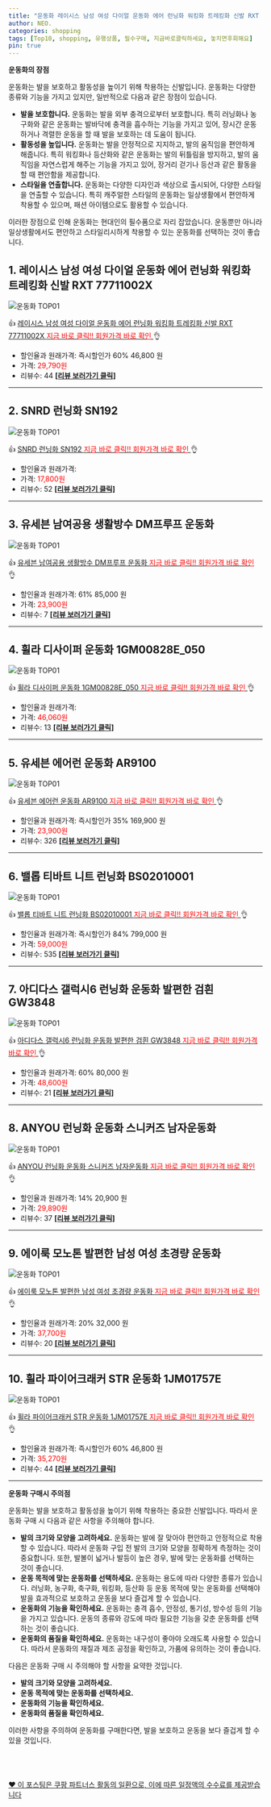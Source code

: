 ```yaml
---
title: "운동화 레이시스 남성 여성 다이얼 운동화 에어 런닝화 워킹화 트레킹화 신발 RXT 77711002X 특장점 필요 추천 제품 비교 최저 가격 비교 장점 구매 후기 구매평"
author: NEO.
categories: shopping
tags: [Top10, shopping, 유행상품, 필수구매, 지금바로클릭하세요, 놓치면후회해요]
pin: true
---
```

**운동화의 장점**

운동화는 발을 보호하고 활동성을 높이기 위해 착용하는 신발입니다. 운동화는 다양한 종류와 기능을 가지고 있지만, 일반적으로 다음과 같은 장점이 있습니다.

* **발을 보호합니다.** 운동화는 발을 외부 충격으로부터 보호합니다. 특히 러닝화나 농구화와 같은 운동화는 발바닥에 충격을 흡수하는 기능을 가지고 있어, 장시간 운동하거나 격렬한 운동을 할 때 발을 보호하는 데 도움이 됩니다.
* **활동성을 높입니다.** 운동화는 발을 안정적으로 지지하고, 발의 움직임을 편안하게 해줍니다. 특히 워킹화나 등산화와 같은 운동화는 발의 뒤틀림을 방지하고, 발의 움직임을 자연스럽게 해주는 기능을 가지고 있어, 장거리 걷기나 등산과 같은 활동을 할 때 편안함을 제공합니다.
* **스타일을 연출합니다.** 운동화는 다양한 디자인과 색상으로 출시되어, 다양한 스타일을 연출할 수 있습니다. 특히 캐주얼한 스타일의 운동화는 일상생활에서 편안하게 착용할 수 있으며, 패션 아이템으로도 활용할 수 있습니다.

이러한 장점으로 인해 운동화는 현대인의 필수품으로 자리 잡았습니다. 운동뿐만 아니라 일상생활에서도 편안하고 스타일리시하게 착용할 수 있는 운동화를 선택하는 것이 좋습니다.

   

## 1. 레이시스 남성 여성 다이얼 운동화 에어 런닝화 워킹화 트레킹화 신발 RXT 77711002X

![운동화 TOP01](https://thumbnail7.coupangcdn.com/thumbnails/remote/490x490ex/image/vendor_inventory/a3ec/168aa113931283c7551574f9c5140cc21f857fc1ef16f1015a0c46b31533.jpg)


👍 [레이시스 남성 여성 다이얼 운동화 에어 런닝화 워킹화 트레킹화 신발 RXT 77711002X <font color=red> 지금 바로 클릭!! 회원가격 바로 확인 </font> ](https://link.coupang.com/re/AFFSDP?lptag=AF3617701&subid=GithubCoopas&pageKey=5637747422&traceid=V0-153&itemId=9188321772&vendorItemId=87367244232) 👌 


- 할인율과 원래가격: 즉시할인가 60%  46,800   원
- 가격: <span style='color:red'>29,790원</span>
- 리뷰수: 44  [**[리뷰 보러가기 클릭]**](https://link.coupang.com/re/AFFSDP?lptag=AF3617701&subid=GithubCoopas&pageKey=5637747422&traceid=V0-153&itemId=9188321772&vendorItemId=87367244232)

---


   

## 2. SNRD 런닝화 SN192

![운동화 TOP01](https://thumbnail9.coupangcdn.com/thumbnails/remote/490x490ex/image/retail/images/2018/09/27/17/8/40daef83-84fd-4994-9596-9d430555b9de.jpg)


👍 [SNRD 런닝화 SN192 <font color=red> 지금 바로 클릭!! 회원가격 바로 확인 </font> ](https://link.coupang.com/re/AFFSDP?lptag=AF3617701&subid=GithubCoopas&pageKey=140376536&traceid=V0-153&itemId=409052867&vendorItemId=4001885322) 👌 


- 할인율과 원래가격: 
- 가격: <span style='color:red'>17,800원</span>
- 리뷰수: 52  [**[리뷰 보러가기 클릭]**](https://link.coupang.com/re/AFFSDP?lptag=AF3617701&subid=GithubCoopas&pageKey=140376536&traceid=V0-153&itemId=409052867&vendorItemId=4001885322)

---


   

## 3. 유세븐 남여공용 생활방수 DM프루프 운동화

![운동화 TOP01](https://thumbnail10.coupangcdn.com/thumbnails/remote/490x490ex/image/retail/images/8325905943400802-83c6e1ed-05dc-4391-8c47-1d6fe662dbb1.jpg)


👍 [유세븐 남여공용 생활방수 DM프루프 운동화 <font color=red> 지금 바로 클릭!! 회원가격 바로 확인 </font> ](https://link.coupang.com/re/AFFSDP?lptag=AF3617701&subid=GithubCoopas&pageKey=189188149&traceid=V0-153&itemId=540171047&vendorItemId=4412849201) 👌 


- 할인율과 원래가격: 61%  85,000   원
- 가격: <span style='color:red'>23,900원</span>
- 리뷰수: 7  [**[리뷰 보러가기 클릭]**](https://link.coupang.com/re/AFFSDP?lptag=AF3617701&subid=GithubCoopas&pageKey=189188149&traceid=V0-153&itemId=540171047&vendorItemId=4412849201)

---


   

## 4. 휠라 디사이퍼 운동화 1GM00828E_050

![운동화 TOP01](https://thumbnail9.coupangcdn.com/thumbnails/remote/490x490ex/image/retail/images/1779953387284610-28fd7330-40c9-45b6-ae3e-0899ba1d6acb.jpg)


👍 [휠라 디사이퍼 운동화 1GM00828E_050 <font color=red> 지금 바로 클릭!! 회원가격 바로 확인 </font> ](https://link.coupang.com/re/AFFSDP?lptag=AF3617701&subid=GithubCoopas&pageKey=6329223903&traceid=V0-153&itemId=13235784241&vendorItemId=80493847741) 👌 


- 할인율과 원래가격: 
- 가격: <span style='color:red'>46,060원</span>
- 리뷰수: 13  [**[리뷰 보러가기 클릭]**](https://link.coupang.com/re/AFFSDP?lptag=AF3617701&subid=GithubCoopas&pageKey=6329223903&traceid=V0-153&itemId=13235784241&vendorItemId=80493847741)

---


   

## 5. 유세븐 에어런 운동화 AR9100

![운동화 TOP01](https://thumbnail10.coupangcdn.com/thumbnails/remote/490x490ex/image/retail/images/10301626816462356-74f2c3d0-5ea7-4ee5-b3b8-55591b16e33e.jpg)


👍 [유세븐 에어런 운동화 AR9100 <font color=red> 지금 바로 클릭!! 회원가격 바로 확인 </font> ](https://link.coupang.com/re/AFFSDP?lptag=AF3617701&subid=GithubCoopas&pageKey=189188245&traceid=V0-153&itemId=540172325&vendorItemId=4412849906) 👌 


- 할인율과 원래가격: 즉시할인가 35%  169,900   원
- 가격: <span style='color:red'>23,900원</span>
- 리뷰수: 326  [**[리뷰 보러가기 클릭]**](https://link.coupang.com/re/AFFSDP?lptag=AF3617701&subid=GithubCoopas&pageKey=189188245&traceid=V0-153&itemId=540172325&vendorItemId=4412849906)

---


   

## 6. 밸롭 티바트 니트 런닝화 BS02010001

![운동화 TOP01](https://thumbnail8.coupangcdn.com/thumbnails/remote/490x490ex/image/retail/images/8332067606012946-5e6e786f-ede5-4d92-bbec-d222759f0b3d.jpg)


👍 [밸롭 티바트 니트 런닝화 BS02010001 <font color=red> 지금 바로 클릭!! 회원가격 바로 확인 </font> ](https://link.coupang.com/re/AFFSDP?lptag=AF3617701&subid=GithubCoopas&pageKey=1987199303&traceid=V0-153&itemId=3381211083&vendorItemId=71367870452) 👌 


- 할인율과 원래가격: 즉시할인가 84%  799,000   원
- 가격: <span style='color:red'>59,000원</span>
- 리뷰수: 535  [**[리뷰 보러가기 클릭]**](https://link.coupang.com/re/AFFSDP?lptag=AF3617701&subid=GithubCoopas&pageKey=1987199303&traceid=V0-153&itemId=3381211083&vendorItemId=71367870452)

---


   

## 7. 아디다스 갤럭시6 런닝화 운동화 발편한 검흰 GW3848

![운동화 TOP01](https://thumbnail10.coupangcdn.com/thumbnails/remote/490x490ex/image/vendor_inventory/ee5b/28fcaa98f836cbcd22e406111fb26cabd1dfad72ff92f93ed6a2cd1d37a5.png)


👍 [아디다스 갤럭시6 런닝화 운동화 발편한 검흰 GW3848 <font color=red> 지금 바로 클릭!! 회원가격 바로 확인 </font> ](https://link.coupang.com/re/AFFSDP?lptag=AF3617701&subid=GithubCoopas&pageKey=6925323907&traceid=V0-153&itemId=17143179273&vendorItemId=87875542756) 👌 


- 할인율과 원래가격: 60%  80,000   원
- 가격: <span style='color:red'>48,600원</span>
- 리뷰수: 21  [**[리뷰 보러가기 클릭]**](https://link.coupang.com/re/AFFSDP?lptag=AF3617701&subid=GithubCoopas&pageKey=6925323907&traceid=V0-153&itemId=17143179273&vendorItemId=87875542756)

---


   

## 8. ANYOU 런닝화 운동화 스니커즈 남자운동화

![운동화 TOP01](https://thumbnail8.coupangcdn.com/thumbnails/remote/490x490ex/image/vendor_inventory/60d8/8e58f40d6106a0c0a8e5330efbd8a8ccbceca58a9d494aef92b4915e8c45.jpeg)


👍 [ANYOU 런닝화 운동화 스니커즈 남자운동화 <font color=red> 지금 바로 클릭!! 회원가격 바로 확인 </font> ](https://link.coupang.com/re/AFFSDP?lptag=AF3617701&subid=GithubCoopas&pageKey=7329750906&traceid=V0-153&itemId=18815572809&vendorItemId=86263016445) 👌 


- 할인율과 원래가격: 14%  20,900   원
- 가격: <span style='color:red'>29,890원</span>
- 리뷰수: 37  [**[리뷰 보러가기 클릭]**](https://link.coupang.com/re/AFFSDP?lptag=AF3617701&subid=GithubCoopas&pageKey=7329750906&traceid=V0-153&itemId=18815572809&vendorItemId=86263016445)

---


   

## 9. 에이룩 모노톤 발편한 남성 여성 초경량 운동화

![운동화 TOP01](https://thumbnail6.coupangcdn.com/thumbnails/remote/490x490ex/image/retail/images/5066296977842386-878144fe-f3b0-4a2b-b88a-58bff24720dd.jpg)


👍 [에이룩 모노톤 발편한 남성 여성 초경량 운동화 <font color=red> 지금 바로 클릭!! 회원가격 바로 확인 </font> ](https://link.coupang.com/re/AFFSDP?lptag=AF3617701&subid=GithubCoopas&pageKey=6654450152&traceid=V0-153&itemId=15257547377&vendorItemId=82478188176) 👌 


- 할인율과 원래가격: 20%  32,000   원
- 가격: <span style='color:red'>37,700원</span>
- 리뷰수: 20  [**[리뷰 보러가기 클릭]**](https://link.coupang.com/re/AFFSDP?lptag=AF3617701&subid=GithubCoopas&pageKey=6654450152&traceid=V0-153&itemId=15257547377&vendorItemId=82478188176)

---


   

## 10. 휠라 파이어크래커 STR 운동화 1JM01757E

![운동화 TOP01](https://thumbnail8.coupangcdn.com/thumbnails/remote/490x490ex/image/retail/images/4112020119613893-45b767b5-b762-4265-bd1f-7ddd1273f278.jpg)


👍 [휠라 파이어크래커 STR 운동화 1JM01757E <font color=red> 지금 바로 클릭!! 회원가격 바로 확인 </font> ](https://link.coupang.com/re/AFFSDP?lptag=AF3617701&subid=GithubCoopas&pageKey=6427583265&traceid=V0-153&itemId=13856600850&vendorItemId=81106598349) 👌 


- 할인율과 원래가격: 즉시할인가 60%  46,800   원
- 가격: <span style='color:red'>35,270원</span>
- 리뷰수: 44  [**[리뷰 보러가기 클릭]**](https://link.coupang.com/re/AFFSDP?lptag=AF3617701&subid=GithubCoopas&pageKey=6427583265&traceid=V0-153&itemId=13856600850&vendorItemId=81106598349)

---
**운동화 구매시 주의점**

운동화는 발을 보호하고 활동성을 높이기 위해 착용하는 중요한 신발입니다. 따라서 운동화 구매 시 다음과 같은 사항을 주의해야 합니다.

* **발의 크기와 모양을 고려하세요.** 운동화는 발에 잘 맞아야 편안하고 안정적으로 착용할 수 있습니다. 따라서 운동화 구입 전 발의 크기와 모양을 정확하게 측정하는 것이 중요합니다. 또한, 발볼이 넓거나 발등이 높은 경우, 발에 맞는 운동화를 선택하는 것이 좋습니다.
* **운동 목적에 맞는 운동화를 선택하세요.** 운동화는 용도에 따라 다양한 종류가 있습니다. 러닝화, 농구화, 축구화, 워킹화, 등산화 등 운동 목적에 맞는 운동화를 선택해야 발을 효과적으로 보호하고 운동을 보다 즐겁게 할 수 있습니다.
* **운동화의 기능을 확인하세요.** 운동화는 충격 흡수, 안정성, 통기성, 방수성 등의 기능을 가지고 있습니다. 운동의 종류와 강도에 따라 필요한 기능을 갖춘 운동화를 선택하는 것이 좋습니다.
* **운동화의 품질을 확인하세요.** 운동화는 내구성이 좋아야 오래도록 사용할 수 있습니다. 따라서 운동화의 재질과 제조 공정을 확인하고, 가품에 유의하는 것이 좋습니다.

다음은 운동화 구매 시 주의해야 할 사항을 요약한 것입니다.

* **발의 크기와 모양을 고려하세요.**
* **운동 목적에 맞는 운동화를 선택하세요.**
* **운동화의 기능을 확인하세요.**
* **운동화의 품질을 확인하세요.**

이러한 사항을 주의하여 운동화를 구매한다면, 발을 보호하고 운동을 보다 즐겁게 할 수 있을 것입니다.<br><br><br><br><br> [ ❤  이 포스팅은 쿠팡 파트너스 활동의 일환으로, 이에 따른 일정액의 수수료를 제공받습니다](https://link.coupang.com/a/bcEFyh)